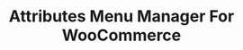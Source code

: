 ---
title: Attributes Menu Manager For WooCommerce
redirect_from:
    - /woocommerce-attributes-menu-manager/
redirect_to: https://wordpress.org/plugins/woocommerce-attributes-menu-manager
---